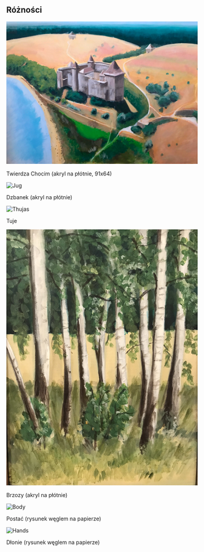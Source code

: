 ## Różności

<img src="zamek.JPEG" alt="Castle Chocim">

Twierdza Chocim (akryl na płótnie, 91x64)

<img src="dzban.JPEG" alt="Jug">

Dzbanek (akryl na płótnie)

<img src="tuje.JPEG" alt="Thujas">

Tuje

<img src="brzozy.JPEG" alt="Birches">

Brzozy (akryl na płótnie)

<img src="postac.jpg" alt="Body">

Postać (rysunek węglem na papierze)

<img src="rece.JPG" alt="Hands">

Dłonie (rysunek węglem na papierze)
